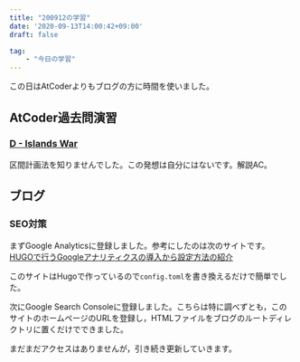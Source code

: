 ```yaml
---
title: "200912の学習"
date: '2020-09-13T14:00:42+09:00'
draft: false

tag:
    - "今日の学習"
---
```

この日はAtCoderよりもブログの方に時間を使いました。

## AtCoder過去問演習

### [D - Islands War](https://atcoder.jp/contests/abc103/tasks/abc103_d)

区間計画法を知りませんでした。この発想は自分にはないです。解説AC。

## ブログ

### SEO対策

まずGoogle Analyticsに登録しました。参考にしたのは次のサイトです。
[HUGOで行うGoogleアナリティクスの導入から設定方法の紹介](https://itsys-tech.com/list/hugo/002/)

このサイトはHugoで作っているので`config.toml`を書き換えるだけで簡単でした。

次にGoogle Search Consoleに登録しました。こちらは特に調べずとも，このサイトのホームページのURLを登録し，HTMLファイルをブログのルートディレクトリに置くだけでできました。

まだまだアクセスはありませんが，引き続き更新していきます。
